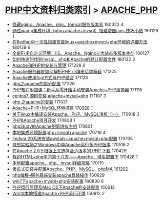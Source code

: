 [PHP中文资料归类索引](../README.md) > [APACHE_PHP](APACHE_PHP.md)
====
- [隐藏nginx，Apache，php，tomcat服务版本号](http://jkwz.applinzi.com/ittc/7083473318294586379.html#%E9%9A%90%E8%97%8Fnginx%EF%BC%8CApache%EF%BC%8Cphp%EF%BC%8Ctomcat%E6%9C%8D%E5%8A%A1%E7%89%88%E6%9C%AC%E5%8F%B7) 180323 *4* 
- [通过wamp集成环境（php+apache+mysql）搭建帝国cms 技巧小结](http://jkwz.applinzi.com/ittc/7064094991536620550.html#%E9%80%9A%E8%BF%87wamp%E9%9B%86%E6%88%90%E7%8E%AF%E5%A2%83%EF%BC%88php%2Bapache%2Bmysql%EF%BC%89%E6%90%AD%E5%BB%BA%E5%B8%9D%E5%9B%BDcms+%E6%8A%80%E5%B7%A7%E5%B0%8F%E7%BB%93) 180129 *1* 
- [在Redhat中一次性搭建安装linux+apache+mysql+php环境的详细方法](http://jkwz.applinzi.com/ittc/7063283148417156112.html#%E5%9C%A8Redhat%E4%B8%AD%E4%B8%80%E6%AC%A1%E6%80%A7%E6%90%AD%E5%BB%BA%E5%AE%89%E8%A3%85linux%2Bapache%2Bmysql%2Bphp%E7%8E%AF%E5%A2%83%E7%9A%84%E8%AF%A6%E7%BB%86%E6%96%B9%E6%B3%95) 180128 *6* 
- [全能PHP自定义环境，IIS、Apache、Nginx三大站点多版本共存](http://jkwz.applinzi.com/ittc/7063328503162733575.html#%E5%85%A8%E8%83%BDPHP%E8%87%AA%E5%AE%9A%E4%B9%89%E7%8E%AF%E5%A2%83%EF%BC%8CIIS%E3%80%81Apache%E3%80%81Nginx%E4%B8%89%E5%A4%A7%E7%AB%99%E7%82%B9%E5%A4%9A%E7%89%88%E6%9C%AC%E5%85%B1%E5%AD%98) 180127  
- [如何快速的找到mysql、php和Apache的默认配置文件](http://jkwz.applinzi.com/ittc/7060584521890530320.html#%E5%A6%82%E4%BD%95%E5%BF%AB%E9%80%9F%E7%9A%84%E6%89%BE%E5%88%B0mysql%E3%80%81php%E5%92%8CApache%E7%9A%84%E9%BB%98%E8%AE%A4%E9%85%8D%E7%BD%AE%E6%96%87%E4%BB%B6) 180122 *3* 
- [Apache和PHP的安装与管理](http://jkwz.applinzi.com/ittc/7052114101168243728.html#Apache%E5%92%8CPHP%E7%9A%84%E5%AE%89%E8%A3%85%E4%B8%8E%E7%AE%A1%E7%90%86) 171228 *6* 
- [Apache服务器是如何解析PHP 小编来给你解疑](http://jkwz.applinzi.com/ittc/7051156547378349073.html#Apache%E6%9C%8D%E5%8A%A1%E5%99%A8%E6%98%AF%E5%A6%82%E4%BD%95%E8%A7%A3%E6%9E%90PHP+%E5%B0%8F%E7%BC%96%E6%9D%A5%E7%BB%99%E4%BD%A0%E8%A7%A3%E7%96%91) 171225  
- [Apache使用fcgi方式与PHP结合](http://jkwz.applinzi.com/ittc/7040911139318268945.html#Apache%E4%BD%BF%E7%94%A8fcgi%E6%96%B9%E5%BC%8F%E4%B8%8EPHP%E7%BB%93%E5%90%88) 171128  
- [php之apache的部分配置](http://jkwz.applinzi.com/ittc/7040393948718171152.html#php%E4%B9%8Bapache%E7%9A%84%E9%83%A8%E5%88%86%E9%85%8D%E7%BD%AE) 171126  
- [PHP教程附加课：新手从零开始手动安装Apache+PHP服务器](http://jkwz.applinzi.com/ittc/7035827591045448721.html#PHP%E6%95%99%E7%A8%8B%E9%99%84%E5%8A%A0%E8%AF%BE%EF%BC%9A%E6%96%B0%E6%89%8B%E4%BB%8E%E9%9B%B6%E5%BC%80%E5%A7%8B%E6%89%8B%E5%8A%A8%E5%AE%89%E8%A3%85Apache%2BPHP%E6%9C%8D%E5%8A%A1%E5%99%A8) 171115  
- [centos7 源码安装 apache+mysql+php](http://jkwz.applinzi.com/ittc/7033220127460426769.html#centos7+%E6%BA%90%E7%A0%81%E5%AE%89%E8%A3%85+apache%2Bmysql%2Bphp) 171107 *3* 
- [php 之apache的安装](http://jkwz.applinzi.com/ittc/7030379292226225169.html#php+%E4%B9%8Bapache%E7%9A%84%E5%AE%89%E8%A3%85) 171031  
- [Apache+PHP+MySQL环境搭建](http://jkwz.applinzi.com/ittc/7018312940913165329.html#Apache%2BPHP%2BMySQL%E7%8E%AF%E5%A2%83%E6%90%AD%E5%BB%BA) 170928 *1* 
- [关于linux中编译安装Apache、PHP、MySQL浅析（一）](http://jkwz.applinzi.com/ittc/7014574965993767952.html#%E5%85%B3%E4%BA%8Elinux%E4%B8%AD%E7%BC%96%E8%AF%91%E5%AE%89%E8%A3%85Apache%E3%80%81PHP%E3%80%81MySQL%E6%B5%85%E6%9E%90%EF%BC%88%E4%B8%80%EF%BC%89) 170918 *3* 
- [PHP&amp;Apache项目开发](http://jkwz.applinzi.com/ittc/6999420768231097361.html#PHP%26amp%3BApache%E9%A1%B9%E7%9B%AE%E5%BC%80%E5%8F%91) 170808 *1* 
- [phpStudy的Apache配置虚拟主机](http://jkwz.applinzi.com/ittc/6996762318804091921.html#phpStudy%E7%9A%84Apache%E9%85%8D%E7%BD%AE%E8%99%9A%E6%8B%9F%E4%B8%BB%E6%9C%BA) 170801  
- [本地集成环境配置php+mysql+apache](http://jkwz.applinzi.com/ittc/6992049529321686032.html#%E6%9C%AC%E5%9C%B0%E9%9B%86%E6%88%90%E7%8E%AF%E5%A2%83%E9%85%8D%E7%BD%AEphp%2Bmysql%2Bapache) 170719 *4* 
- [Fedora 20系统安装awstats+apache+mysql+php配置](http://jkwz.applinzi.com/ittc/6986769845994390533.html#Fedora+20%E7%B3%BB%E7%BB%9F%E5%AE%89%E8%A3%85awstats%2Bapache%2Bmysql%2Bphp%E9%85%8D%E7%BD%AE) 170705  
- [联想实验场之Windows中单Apache运行多PHP版本](http://jkwz.applinzi.com/ittc/6968288264019510276.html#%E8%81%94%E6%83%B3%E5%AE%9E%E9%AA%8C%E5%9C%BA%E4%B9%8BWindows%E4%B8%AD%E5%8D%95Apache%E8%BF%90%E8%A1%8C%E5%A4%9APHP%E7%89%88%E6%9C%AC) 170516 *2* 
- [在Apache 2.0下根据上文选择合适版本的 PHP 下载](http://jkwz.applinzi.com/ittc/6961875143197459460.html#%E5%9C%A8Apache+2.0%E4%B8%8B%E6%A0%B9%E6%8D%AE%E4%B8%8A%E6%96%87%E9%80%89%E6%8B%A9%E5%90%88%E9%80%82%E7%89%88%E6%9C%AC%E7%9A%84+PHP+%E4%B8%8B%E8%BD%BD) 170429  
- [我的HTML+php学习第十八天——Apache，域名配置下](http://jkwz.applinzi.com/ittc/6961258168360371205.html#%E6%88%91%E7%9A%84HTML%2Bphp%E5%AD%A6%E4%B9%A0%E7%AC%AC%E5%8D%81%E5%85%AB%E5%A4%A9%E2%80%94%E2%80%94Apache%EF%BC%8C%E5%9F%9F%E5%90%8D%E9%85%8D%E7%BD%AE%E4%B8%8B) 170428 *1* 
- [本地配置apache、php、mysql详细攻略](http://jkwz.applinzi.com/ittc/6923384371997574149.html#%E6%9C%AC%E5%9C%B0%E9%85%8D%E7%BD%AEapache%E3%80%81php%E3%80%81mysql%E8%AF%A6%E7%BB%86%E6%94%BB%E7%95%A5) 170115  
- [傻瓜式安装并配置Apache、PHP、MySQL、phpMA](http://jkwz.applinzi.com/ittc/6907032652212601861.html#%E5%82%BB%E7%93%9C%E5%BC%8F%E5%AE%89%E8%A3%85%E5%B9%B6%E9%85%8D%E7%BD%AEApache%E3%80%81PHP%E3%80%81MySQL%E3%80%81phpMA) 161202  
- [php编程–服务器端安装apache具体操作](http://jkwz.applinzi.com/ittc/6883249434741195780.html#php%E7%BC%96%E7%A8%8B%E2%80%93%E6%9C%8D%E5%8A%A1%E5%99%A8%E7%AB%AF%E5%AE%89%E8%A3%85apache%E5%85%B7%E4%BD%93%E6%93%8D%E4%BD%9C) 160929  
- [win7下apache+mysql+php安装配置](http://jkwz.applinzi.com/ittc/6872281137887577092.html#win7%E4%B8%8Bapache%2Bmysql%2Bphp%E5%AE%89%E8%A3%85%E9%85%8D%E7%BD%AE) 160830 *6* 
- [PHP运行原理及Mac OS下Apache的安装配置](http://jkwz.applinzi.com/ittc/6842868651073733637.html#PHP%E8%BF%90%E8%A1%8C%E5%8E%9F%E7%90%86%E5%8F%8AMac+OS%E4%B8%8BApache%E7%9A%84%E5%AE%89%E8%A3%85%E9%85%8D%E7%BD%AE) 160612  
- [Win10本地搭建Apache+PHP运行环境](http://jkwz.applinzi.com/ittc/547650615691990148.html#Win10%E6%9C%AC%E5%9C%B0%E6%90%AD%E5%BB%BAApache%2BPHP%E8%BF%90%E8%A1%8C%E7%8E%AF%E5%A2%83) 150812 *2* 
